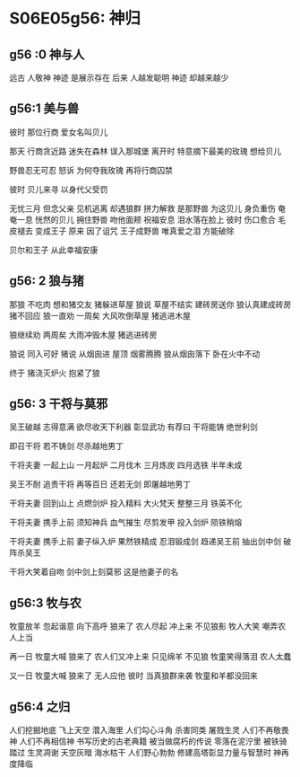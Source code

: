 # S06E05g56: 神归

## g56 :0 神与人
远古 人敬神
神迹 是展示存在
后来 人越发聪明
神迹 却越来越少

## g56:1 美与兽
彼时 那位行商 
爱女名叫贝儿

那天 行商贪近路
迷失在森林
误入那城堡 
离开时
特意摘下最美的玫瑰 
想给贝儿

野兽忍无可忍
怒诉 为何夺我玫瑰
再将行商囚禁

彼时 贝儿来寻 
以身代父受罚

无忧三月 但念父亲 见机逃离 
却遇狼群 拼力解救 是那野兽
为这贝儿 身负重伤 奄奄一息
恍然的贝儿 
拥住野兽 吻他面颊 祝福安息 
泪水落在脸上 
彼时  伤口愈合 毛皮褪去 变成王子
原来  因了诅咒
王子成野兽 唯真爱之泪 方能破除

贝尔和王子 从此幸福安康


## g56: 2 狼与猪

那狼 不吃肉 想和猪交友
猪躲进草屋
狼说 草屋不结实 建砖房送你
狼认真建成砖房 
猪不回应
狼一直劝 
一周矣 大风吹倒草屋 
猪逃进木屋

狼继续劝 
两周矣 大雨冲毁木屋 
猪逃进砖房

狼说 同入可好
猪说 从烟囱进
屋顶 烟雾腾腾
狼从烟囱落下 卧在火中不动

终于 猪浇灭炉火 抱紧了狼


## g56: 3 干将与莫邪

吴王破越 志得意满 
欲尽收天下利器 彰显武功
有荐曰 干将能铸 绝世利剑

即召干将 若不铸剑 尽杀越地男丁

干将夫妻 一起上山
一月起炉
二月伐木
三月炼炭
四月选铁
半年未成

吴王不耐 追贵干将 再等百日 还若无剑 即屠越地男丁

干将夫妻 回到山上
点燃剑炉
投入精料
大火梵天
整整三月
铁英不化

干将夫妻 携手上前 
须知神兵 血气摧生
尽剪发甲 投入剑炉 陨铁稍熔

干将夫妻 携手上前
妻子纵入炉 果然铁精成
忍泪锻成剑 趋递吴王前
抽出剑中剑 破阵杀吴王

干将大笑着自吻
剑中剑上刻莫邪
这是他妻子的名


## g56:3 牧与农

牧童放羊 忽起谐意
向下高呼 狼来了
农人尽起 冲上来 不见狼影
牧人大笑 嘲弄农人上当

再一日 牧童大喊 狼来了 
农人们又冲上来 只见绵羊 不见狼
牧童笑得落泪 农人太蠢

又一日 牧童大喊 狼来了 
无人应他
彼时 当真狼群来袭 牧童和羊都没回来

## g56:4 之归

人们挖掘地底 飞上天空 潜入海里
人们勾心斗角 杀害同类 屠戮生灵
人们不再敬畏神 人们不再相信神
书写历史的古老典籍 被当做腐朽的传说 零落在泥泞里 被铁骑踏过
生灵凋谢 天空灰暗 海水枯干 
人们野心勃勃 修建高塔彰显力量与智慧时 神再度降临

